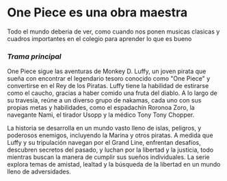 # **One Piece es una obra maestra** 
Todo el mundo deberia de ver, como cuando nos ponen musicas clasicas y cuadros importantes en el colegio para aprender lo que es bueno

### *Trama principal*
One Piece sigue las aventuras de Monkey D. Luffy, un joven pirata que sueña con encontrar el legendario tesoro conocido como "One Piece" y convertirse en el Rey de los Piratas. Luffy tiene la habilidad de estirarse como el caucho, gracias a haber comido una fruta del diablo. A lo largo de su travesía, reúne a un diverso grupo de nakamas, cada uno con sus propias metas y habilidades, como el espadachín Roronoa Zoro, la navegante Nami, el tirador Usopp y la médico Tony Tony Chopper.

La historia se desarrolla en un mundo vasto lleno de islas, peligros, y poderosos enemigos, incluyendo la Marina y otros piratas. A medida que Luffy y su tripulación navegan por el Grand Line, enfrentan desafíos, descubren secretos del pasado, y luchan por la libertad y la justicia, todo mientras buscan la manera de cumplir sus sueños individuales. La serie explora temas de amistad, lealtad y la búsqueda de la libertad en un mundo lleno de adversidades.
